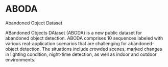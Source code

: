 # ABODA
Abandoned Object Dataset

ABandoned Objects DAtaset (ABODA) is a new public dataset for abandoned object detection. ABODA comprises 10 sequences labeled with various real-application scenarios that are challenging for abandoned-object detection. The situations include crowded scenes, marked changes in lighting condition, night-time detection, as well as indoor and outdoor environments.
